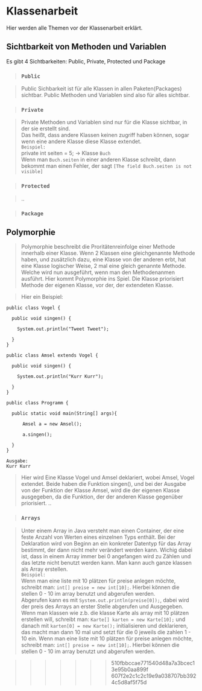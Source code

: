 # Klassenarbeit

Hier werden alle Themen vor der Klassenarbeit erklärt.

## Sichtbarkeit von Methoden und Variablen

Es gibt 4 Sichtbarkeiten: Public, Private, Protected und Package

 > ### `Public` 

  > Public Sichbarkeit ist für alle Klassen in allen Paketen(Packages) sichtbar. Public Methoden und Variablen sind also für alles sichtbar.

 > ### `Private` 

  > Private Methoden und Variablen sind nur für die Klasse sichtbar, in der sie erstellt sind.\
  Das heißt, dass andere Klassen keinen zugriff haben können, sogar wenn eine andere Klasse diese Klasse extendet.\
   `Beispiel:`\
   private int seiten = 5; -> Klasse `Buch` \
   Wenn man `Buch.seiten` in einer anderen Klasse schreibt, dann bekommt man einen Fehler, der sagt `[The field Buch.seiten is not visible]`


 > ### `Protected` 

  > ..


 > ### `Package` 


## Polymorphie

>Polymorphie beschreibt die Proritätenreinfolge einer Methode innerhalb einer Klasse. Wenn 2 Klassen eine gleichgenannte Methode haben, und zusätzlich dazu, eine Klasse von der anderen erbt, hat eine Klasse logischer Weise, 2 mal eine gleich genannte Methode. Welche wird nun ausgeführt, wenn man den Methodenanmen ausführt. Hier kommt Polymorphie ins Spiel. Die Klasse priorisiert  Methode der eigenen Klasse, vor der, der extendeten Klasse.

>Hier ein Beispiel:

    public class Vogel {

      public void singen() {

        System.out.println("Tweet Tweet");

      }
    }

    public class Amsel extends Vogel {

      public void singen() {

        System.out.println("Kurr Kurr");

      }
    }

    public class Programm {
    
      public static void main(String[] args){
    
          Amsel a = new Amsel();
      
          a.singen();
    
      }
    }

    Ausgabe:
    Kurr Kurr

>Hier wird Eine Klasse Vogel und Amsel deklariert, wobei Amsel, Vogel extendet. Beide haben die Funktion singen(), und bei der Ausgabe von der Funktion der Klasse Amsel, wird die der eigenen Klasse ausgegeben, da die Funktion, der der anderen Klasse gegenüber priorisiert.
  > ..

 > ### `Arrays`

  > Unter einem Array in Java versteht man einen Container, der eine feste Anzahl von Werten eines einzelnen Typs enthält. Bei der Deklaration wird von Beginn an ein konkreter Datentyp für das Array bestimmt, der dann nicht mehr verändert werden kann. Wichig dabei ist, dass in einem Array immer bei 0 angefangen wird zu Zählen und das letzte nicht benutzt werden kann.
  Man kann auch ganze klassen als Array erstellen.    
  `Beispiel:`\
  Wenn man eine liste mit 10 plätzen für preise anlegen möchte, schreibt man: `int[] preise = new int[10];`. Hierbei können die stellen 0 - 10 im array benutzt und abgerufen werden.\
  Abgerufen kann es mit `System.out.println(preise[0]);`, dabei wird der preis des Arrays an erster Stelle abgerufen und Ausgegeben.
  Wenn man klassen wie z.b. die klasse Karte als array mit 10 plätzen erstellen will, schreibt man: `Karte[] karten = new Karte[10];` und danach mit `karten[0] = new Karte();` initialisieren und deklarieren, das macht man dann 10 mal und setzt für die 0 jeweils die zahlen 1 - 10 ein.
  Wenn man eine liste mit 10 plätzen für preise anlegen möchte, schreibt man: `int[] preise = new int[10];`. Hierbei können die stellen 0 - 10 im array benutzt und abgerufen werden.

>>>>>>> 510fbbccae771540d48a7a3bcec13e95b0aa899f
>>>>>>> 607f2e2c1c2c19e9a038707bb3924c5d8af5f75d
